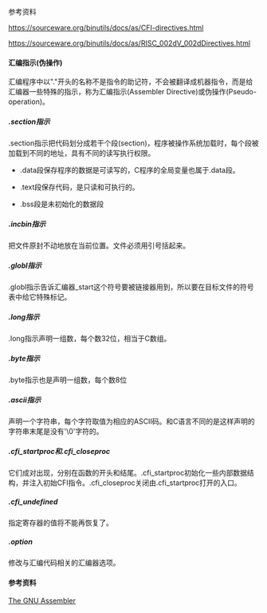 参考资料

https://sourceware.org/binutils/docs/as/CFI-directives.html

https://sourceware.org/binutils/docs/as/RISC_002dV_002dDirectives.html

#### 汇编指示(伪操作)

汇编程序中以"."开头的名称不是指令的助记符，不会被翻译成机器指令，而是给汇编器一些特殊的指示，称为汇编指示(Assembler Directive)或伪操作(Pseudo-operation)。

##### .section指示

.section指示把代码划分成若干个段(section)，程序被操作系统加载时，每个段被加载到不同的地址，具有不同的读写执行权限。

- .data段保存程序的数据是可读写的，C程序的全局变量也属于.data段。

- .text段保存代码，是只读和可执行的。
- .bss段是未初始化的数据段

##### .incbin指示

把文件原封不动地放在当前位置。文件必须用引号括起来。

##### .globl指示

.globl指示告诉汇编器_start这个符号要被链接器用到，所以要在目标文件的符号表中给它特殊标记。

##### .long指示

 .long指示声明一组数，每个数32位，相当于C数组。

##### .byte指示

.byte指示也是声明一组数，每个数8位

##### .ascii指示

声明一个字符串，每个字符取值为相应的ASCII码。和C语言不同的是这样声明的字符串末尾是没有'\0'字符的。

##### .cfi_startproc和.cfi_closeproc

它们成对出现，分别在函数的开头和结尾。.cfi_startproc初始化一些内部数据结构，并注入初始CFI指令。.cfi_closeproc关闭由.cfi_startproc打开的入口。

##### .cfi_undefined

指定寄存器的值将不能再恢复了。

##### .option

修改与汇编代码相关的汇编器选项。

#### 参考资料

[The GNU Assembler](http://tigcc.ticalc.org/doc/gnuasm.html#SEC97B)